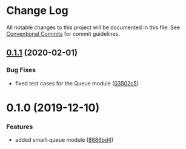# Change Log

All notable changes to this project will be documented in this file.
See [Conventional Commits](https://conventionalcommits.org) for commit guidelines.

## [0.1.1](https://github.com/smart-modules/smart-modules/compare/@smart-modules/queue@0.1.0...@smart-modules/queue@0.1.1) (2020-02-01)


### Bug Fixes

* fixed test cases for the Queue module ([03502c5](https://github.com/smart-modules/smart-modules/commit/03502c51729a6056db99cc783dde82271a72ab05))





# 0.1.0 (2019-12-10)


### Features

* added smart-queue module ([8686bd4](https://github.com/smart-modules/smart-modules/commit/8686bd41b67cef6b2d34f24043d4ba76118a5790))
